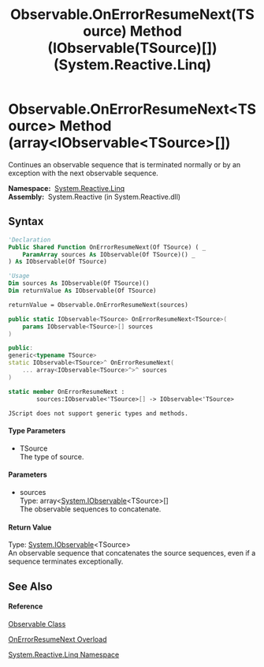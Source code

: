 ﻿---
title: Observable.OnErrorResumeNext(TSource) Method (IObservable(TSource)[]) (System.Reactive.Linq)
TOCTitle: OnErrorResumeNext(TSource) Method (IObservable(TSource)[])
ms:assetid: M:System.Reactive.Linq.Observable.OnErrorResumeNext``1(System.IObservable{``0}[])
ms:mtpsurl: https://msdn.microsoft.com/en-us/library/Hh229821(v=VS.103)
ms:contentKeyID: 36069492
ms.date: 06/28/2011
mtps_version: v=VS.103
dev_langs:
- vb
- csharp
- c++
- fsharp
- jscript
---

# Observable.OnErrorResumeNext\<TSource\> Method (array\<IObservable\<TSource\>\[\])

Continues an observable sequence that is terminated normally or by an exception with the next observable sequence.

**Namespace:**  [System.Reactive.Linq](hh211929\(v=vs.103\).md)  
**Assembly:**  System.Reactive (in System.Reactive.dll)

## Syntax

``` vb
'Declaration
Public Shared Function OnErrorResumeNext(Of TSource) ( _
    ParamArray sources As IObservable(Of TSource)() _
) As IObservable(Of TSource)
```

``` vb
'Usage
Dim sources As IObservable(Of TSource)()
Dim returnValue As IObservable(Of TSource)

returnValue = Observable.OnErrorResumeNext(sources)
```

``` csharp
public static IObservable<TSource> OnErrorResumeNext<TSource>(
    params IObservable<TSource>[] sources
)
```

``` c++
public:
generic<typename TSource>
static IObservable<TSource>^ OnErrorResumeNext(
    ... array<IObservable<TSource>^>^ sources
)
```

``` fsharp
static member OnErrorResumeNext : 
        sources:IObservable<'TSource>[] -> IObservable<'TSource> 
```

``` jscript
JScript does not support generic types and methods.
```

#### Type Parameters

  - TSource  
    The type of source.

#### Parameters

  - sources  
    Type: array\<[System.IObservable](https://msdn.microsoft.com/en-us/library/Dd990377)\<TSource\>\[\]  
    The observable sequences to concatenate.  

#### Return Value

Type: [System.IObservable](https://msdn.microsoft.com/en-us/library/Dd990377)\<TSource\>  
An observable sequence that concatenates the source sequences, even if a sequence terminates exceptionally.  

## See Also

#### Reference

[Observable Class](hh244252\(v=vs.103\).md)

[OnErrorResumeNext Overload](hh211833\(v=vs.103\).md)

[System.Reactive.Linq Namespace](hh211929\(v=vs.103\).md)

